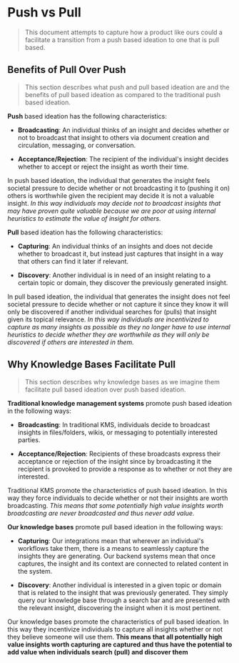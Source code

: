 # Push vs Pull

> This document attempts to capture how a product like ours could a facilitate a transition from a push based ideation to one that is pull based.

## Benefits of Pull Over Push

> This section describes what push and pull based ideation are and the benefits of pull based ideation as compared to the traditional push based ideation.

**Push** based ideation has the following characteristics:

* **Broadcasting**: An individual thinks of an insight and decides whether or not to broadcast that insight to others via document creation and circulation, messaging, or conversation.

* **Acceptance/Rejection**: The recipient of the individual's insight decides whether to accept or reject the insight as worth their time.

In push based ideation, the individual that generates the insight feels societal pressure to decide whether or not broadcasting it to (pushing it on) others is worthwhile given the recipient may decide it is not a valuable insight. *In this way individuals may decide not to broadcast insights that may have proven quite valuable because we are poor at using internal heuristics to estimate the value of insight for others.*

**Pull** based ideation has the following characteristics:

* **Capturing**: An individual thinks of an insights and does not decide whether to broadcast it, but instead just captures that insight in a way that others can find it later if relevant.

* **Discovery**: Another individual is in need of an insight relating to a certain topic or domain, they discover the previously generated insight.

In pull based ideation, the individual that generates the insight does not feel societal pressure to decide whether or not capture it since they know it will only be discovered if another individual searches for (pulls) that insight given its topical relevance. *In this way individuals are incentivized to capture as many insights as possible as they no longer have to use internal heuristics to decide whether they are worthwhile as they will only be discovered if others are interested in them.*

## Why Knowledge Bases Facilitate Pull

> This section describes why knowledge bases as we imagine them facilitate pull based ideation over push based ideation.

**Traditional knowledge management systems** promote push based ideation in the following ways:

* **Broadcasting**: In traditional KMS, individuals decide to broadcast insights in files/folders, wikis, or messaging to potentially interested parties.

* **Acceptance/Rejection**: Recipients of these broadcasts express their acceptance or rejection of the insight since by broadcasting it the recipient is provoked to provide a response as to whether or not they are interested.

Traditional KMS promote the characteristics of push based ideation. In this way they force individuals to decide whether or not their insights are worth broadcasting. *This means that some potentially high value insights worth broadcasting are never broadcasted and thus never add value.*

**Our knowledge bases** promote pull based ideation in the following ways:

* **Capturing**: Our integrations mean that wherever an individual's workflows take them, there is a means to seamlessly capture the insights they are generating. Our backend systems mean that once captures, the insight and its context are connected to related content in the system.

* **Discovery**: Another individual is interested in a given topic or domain that is related to the insight that was previously generated. They simply query our knowledge base through a search bar and are presented with the relevant insight, discovering the insight when it is most pertinent.

Our knowledge bases promote the characteristics of pull based ideation. In this way they incentivize individuals to capture all insights whether or not they believe someone will use them. **This means that all potentially high value insights worth capturing are captured and thus have the potential to add value when individuals search (pull) and discover them**